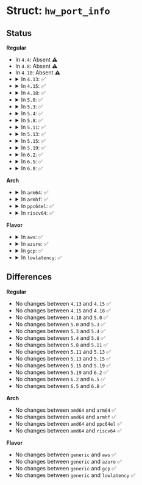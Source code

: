 # Struct: <code>hw_port_info</code>

## Status
<b>Regular</b>
<ul>
<li>
In <code>4.4</code>: Absent ⚠️
</li>
<li>
In <code>4.8</code>: Absent ⚠️
</li>
<li>
In <code>4.10</code>: Absent ⚠️
</li>
<li>
<details>
<summary>In <code>4.13</code>: ✅</summary>

```c
struct hw_port_info {
    struct net_device *lower_dev;
    u32 port_id;
};
```
</details>
</li>
<li>
<details>
<summary>In <code>4.15</code>: ✅</summary>

```c
struct hw_port_info {
    struct net_device *lower_dev;
    u32 port_id;
};
```
</details>
</li>
<li>
<details>
<summary>In <code>4.18</code>: ✅</summary>

```c
struct hw_port_info {
    struct net_device *lower_dev;
    u32 port_id;
};
```
</details>
</li>
<li>
<details>
<summary>In <code>5.0</code>: ✅</summary>

```c
struct hw_port_info {
    struct net_device *lower_dev;
    u32 port_id;
};
```
</details>
</li>
<li>
<details>
<summary>In <code>5.3</code>: ✅</summary>

```c
struct hw_port_info {
    struct net_device *lower_dev;
    u32 port_id;
};
```
</details>
</li>
<li>
<details>
<summary>In <code>5.4</code>: ✅</summary>

```c
struct hw_port_info {
    struct net_device *lower_dev;
    u32 port_id;
};
```
</details>
</li>
<li>
<details>
<summary>In <code>5.8</code>: ✅</summary>

```c
struct hw_port_info {
    struct net_device *lower_dev;
    u32 port_id;
};
```
</details>
</li>
<li>
<details>
<summary>In <code>5.11</code>: ✅</summary>

```c
struct hw_port_info {
    struct net_device *lower_dev;
    u32 port_id;
};
```
</details>
</li>
<li>
<details>
<summary>In <code>5.13</code>: ✅</summary>

```c
struct hw_port_info {
    struct net_device *lower_dev;
    u32 port_id;
};
```
</details>
</li>
<li>
<details>
<summary>In <code>5.15</code>: ✅</summary>

```c
struct hw_port_info {
    struct net_device *lower_dev;
    u32 port_id;
};
```
</details>
</li>
<li>
<details>
<summary>In <code>5.19</code>: ✅</summary>

```c
struct hw_port_info {
    struct net_device *lower_dev;
    u32 port_id;
};
```
</details>
</li>
<li>
<details>
<summary>In <code>6.2</code>: ✅</summary>

```c
struct hw_port_info {
    struct net_device *lower_dev;
    u32 port_id;
};
```
</details>
</li>
<li>
<details>
<summary>In <code>6.5</code>: ✅</summary>

```c
struct hw_port_info {
    struct net_device *lower_dev;
    u32 port_id;
};
```
</details>
</li>
<li>
<details>
<summary>In <code>6.8</code>: ✅</summary>

```c
struct hw_port_info {
    struct net_device *lower_dev;
    u32 port_id;
};
```
</details>
</li>
</ul>
<b>Arch</b>
<ul>
<li>
<details>
<summary>In <code>arm64</code>: ✅</summary>

```c
struct hw_port_info {
    struct net_device *lower_dev;
    u32 port_id;
};
```
</details>
</li>
<li>
<details>
<summary>In <code>armhf</code>: ✅</summary>

```c
struct hw_port_info {
    struct net_device *lower_dev;
    u32 port_id;
};
```
</details>
</li>
<li>
<details>
<summary>In <code>ppc64el</code>: ✅</summary>

```c
struct hw_port_info {
    struct net_device *lower_dev;
    u32 port_id;
};
```
</details>
</li>
<li>
<details>
<summary>In <code>riscv64</code>: ✅</summary>

```c
struct hw_port_info {
    struct net_device *lower_dev;
    u32 port_id;
};
```
</details>
</li>
</ul>
<b>Flavor</b>
<ul>
<li>
<details>
<summary>In <code>aws</code>: ✅</summary>

```c
struct hw_port_info {
    struct net_device *lower_dev;
    u32 port_id;
};
```
</details>
</li>
<li>
<details>
<summary>In <code>azure</code>: ✅</summary>

```c
struct hw_port_info {
    struct net_device *lower_dev;
    u32 port_id;
};
```
</details>
</li>
<li>
<details>
<summary>In <code>gcp</code>: ✅</summary>

```c
struct hw_port_info {
    struct net_device *lower_dev;
    u32 port_id;
};
```
</details>
</li>
<li>
<details>
<summary>In <code>lowlatency</code>: ✅</summary>

```c
struct hw_port_info {
    struct net_device *lower_dev;
    u32 port_id;
};
```
</details>
</li>
</ul>

## Differences
<b>Regular</b>
<ul>
<li>
No changes between <code>4.13</code> and <code>4.15</code> ✅
</li>
<li>
No changes between <code>4.15</code> and <code>4.18</code> ✅
</li>
<li>
No changes between <code>4.18</code> and <code>5.0</code> ✅
</li>
<li>
No changes between <code>5.0</code> and <code>5.3</code> ✅
</li>
<li>
No changes between <code>5.3</code> and <code>5.4</code> ✅
</li>
<li>
No changes between <code>5.4</code> and <code>5.8</code> ✅
</li>
<li>
No changes between <code>5.8</code> and <code>5.11</code> ✅
</li>
<li>
No changes between <code>5.11</code> and <code>5.13</code> ✅
</li>
<li>
No changes between <code>5.13</code> and <code>5.15</code> ✅
</li>
<li>
No changes between <code>5.15</code> and <code>5.19</code> ✅
</li>
<li>
No changes between <code>5.19</code> and <code>6.2</code> ✅
</li>
<li>
No changes between <code>6.2</code> and <code>6.5</code> ✅
</li>
<li>
No changes between <code>6.5</code> and <code>6.8</code> ✅
</li>
</ul>
<b>Arch</b>
<ul>
<li>
No changes between <code>amd64</code> and <code>arm64</code> ✅
</li>
<li>
No changes between <code>amd64</code> and <code>armhf</code> ✅
</li>
<li>
No changes between <code>amd64</code> and <code>ppc64el</code> ✅
</li>
<li>
No changes between <code>amd64</code> and <code>riscv64</code> ✅
</li>
</ul>
<b>Flavor</b>
<ul>
<li>
No changes between <code>generic</code> and <code>aws</code> ✅
</li>
<li>
No changes between <code>generic</code> and <code>azure</code> ✅
</li>
<li>
No changes between <code>generic</code> and <code>gcp</code> ✅
</li>
<li>
No changes between <code>generic</code> and <code>lowlatency</code> ✅
</li>
</ul>
